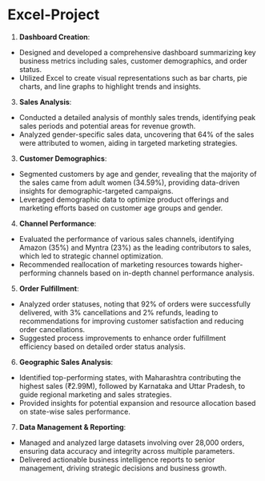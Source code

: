 # Excel-Project
1. **Dashboard Creation**:
- Designed and developed a comprehensive dashboard summarizing key business metrics including sales, customer demographics, and order status.
- Utilized Excel to create visual representations such as bar charts, pie charts, and line graphs to highlight trends and insights.
  
3. **Sales Analysis**:
 - Conducted a detailed analysis of monthly sales trends, identifying peak sales periods and potential areas for revenue growth.
 - Analyzed gender-specific sales data, uncovering that 64% of the sales were attributed to women, aiding in targeted marketing strategies.

3. **Customer Demographics**:
 - Segmented customers by age and gender, revealing that the majority of the sales came from adult women (34.59%), providing data-driven insights for demographic-targeted campaigns.
 - Leveraged demographic data to optimize product offerings and marketing efforts based on customer age groups and gender.

4. **Channel Performance**:
 - Evaluated the performance of various sales channels, identifying Amazon (35%) and Myntra (23%) as the leading contributors to sales, which led to strategic channel optimization.
 - Recommended reallocation of marketing resources towards higher-performing channels based on in-depth channel performance analysis.

5. **Order Fulfillment**:
 - Analyzed order statuses, noting that 92% of orders were successfully delivered, with 3% cancellations and 2% refunds, leading to recommendations for improving customer satisfaction and reducing order cancellations.
 - Suggested process improvements to enhance order fulfillment efficiency based on detailed order status analysis.

6. **Geographic Sales Analysis**:
 - Identified top-performing states, with Maharashtra contributing the highest sales (₹2.99M), followed by Karnataka and Uttar Pradesh, to guide regional marketing and sales strategies.
 - Provided insights for potential expansion and resource allocation based on state-wise sales performance.

7. **Data Management & Reporting**:
 - Managed and analyzed large datasets involving over 28,000 orders, ensuring data accuracy and integrity across multiple parameters.
 - Delivered actionable business intelligence reports to senior management, driving strategic decisions and business growth.
